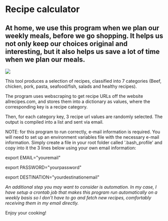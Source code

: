 # Recipe calculator

## At home, we use this program when we plan our weekly meals, before we go shopping. It helps us not only keep our choices original and interesting, but it also helps us save a lot of time when we plan our meals.

<img src="https://static01.nyt.com/images/2017/09/25/dining/bonebrothchickenstock/bonebrothchickenstock-articleLarge.jpg">


This tool produces a selection of recipes, classified into 7 categories (Beef, chicken, pork, pasta, seafood/fish, salads and healthy recipes). 

The program uses webscraping to get recipe URLs off the website allrecipes.com, and stores them into a dictionary as values, where the corresponding key is a recipe category. 

Then, for each category key, 3 recipe url values are randomly selected. The output is compiled into a list and sent via email. 

NOTE: for this program to run correctly, e-mail information is required. You will need to set up an environment variables file with the necessary e-mail information. 
Simply create a file in your root folder called '.bash_profile' and copy into it the 3 lines below using your own email information:
 
export EMAIL="youremail"

export PASSWORD="yourpassword"

export DESTINATION="yourdestinationemail" 

_An additional step you may want to consider is automation. In my case, I have setup a crontab job that makes this program run automatically on a weekly basis so I don't have to go and fetch new recipes, comfortably receiving them in my email directly._ 

Enjoy your cooking! 
